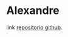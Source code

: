 # Alexandre
link [repositorio github](https://github.com/alexandreheigi/faculdade2023/tree/main/aula09ago23).

